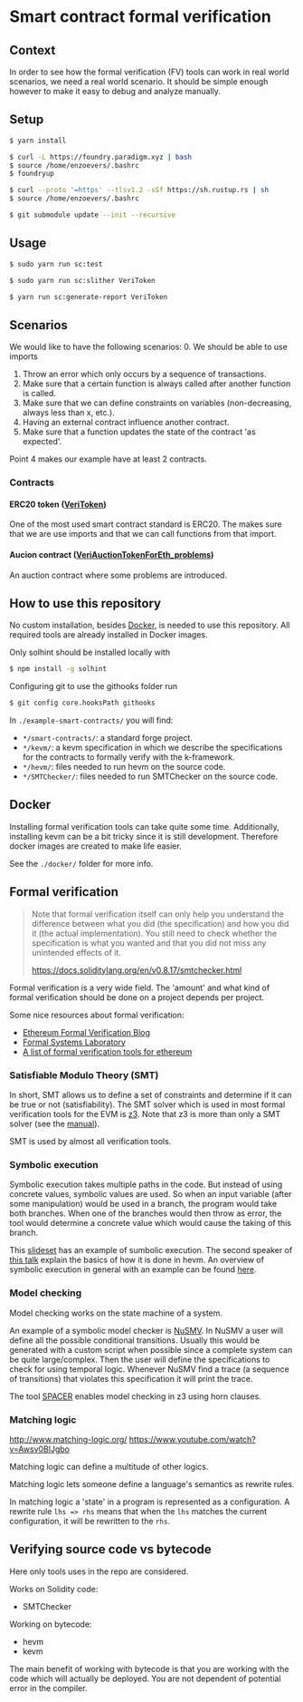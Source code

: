 # Smart contract formal verification

## Context

In order to see how the formal verification (FV) tools can work in real world scenarios, we need a real world scenario. It should be simple enough however to make it easy to debug and analyze manually.

## Setup

```bash
$ yarn install
```

```bash
$ curl -L https://foundry.paradigm.xyz | bash
$ source /home/enzoevers/.bashrc
$ foundryup
```

```bash
$ curl --proto '=https' --tlsv1.2 -sSf https://sh.rustup.rs | sh
$ source /home/enzoevers/.bashrc
```

```bash
$ git submodule update --init --recursive
```

## Usage

```bash
$ sudo yarn run sc:test
```

```bash
$ sudo yarn run sc:slither VeriToken
```

```bash
$ yarn run sc:generate-report VeriToken
```

## Scenarios

We would like to have the following scenarios: 0. We should be able to use imports

1. Throw an error which only occurs by a sequence of transactions.
2. Make sure that a certain function is always called after another function is called.
3. Make sure that we can define constraints on variables (non-decreasing, always less than x, etc.).
4. Having an external contract influence another contract.
5. Make sure that a function updates the state of the contract 'as expected'.

Point 4 makes our example have at least 2 contracts.

### Contracts

#### ERC20 token ([VeriToken](./example-smart-contracts/smart-contracts/src/VeriToken.sol))

One of the most used smart contract standard is ERC20. The makes sure that we are use imports and that we can call functions from that import.

#### Aucion contract ([VeriAuctionTokenForEth_problems](./example-smart-contracts/smart-contracts/src/VeriAuctionTokenForEth_problems.sol))

An auction contract where some problems are introduced.

## How to use this repository

No custom installation, besides [Docker](https://docs.docker.com/get-docker/), is needed to use this repository. All required tools are already installed in Docker images.

Only solhint should be installed locally with

```bash
$ npm install -g solhint
```

Configuring git to use the githooks folder run

```bash
$ git config core.hooksPath githooks
```

In `./example-smart-contracts/` you will find:

- `*/smart-contracts/`: a standard forge project.
- `*/kevm/`: a kevm specification in which we describe the specifications for the contracts to formally verify with the k-framework.
- `*/hevm/`: files needed to run hevm on the source code.
- `*/SMTChecker/`: files needed to run SMTChecker on the source code.

## Docker

Installing formal verification tools can take quite some time. Additionally, installing kevm can be a bit tricky since it is still development. Therefore docker images are created to make life easier.

See the `./docker/` folder for more info.

## Formal verification

> Note that formal verification itself can only help you understand the difference between what you did (the specification) and how you did it (the actual implementation). You still need to check whether the specification is what you wanted and that you did not miss any unintended effects of it.
>
> https://docs.soliditylang.org/en/v0.8.17/smtchecker.html

Formal verification is a very wide field. The 'amount' and what kind of formal verification should be done on a project depends per project.

Some nice resources about formal verification:

- [Ethereum Formal Verification Blog](https://fv.ethereum.org/)
- [Formal Systems Laboratory](https://fsl.cs.illinois.edu/)
- [A list of formal verification tools for ethereum](https://github.com/leonardoalt/ethereum_formal_verification_overview)

### Satisfiable Modulo Theory (SMT)

In short, SMT allows us to define a set of constraints and determine if it can be true or not (satisfiability). The SMT solver which is used in most formal verification tools for the EVM is [z3](https://github.com/Z3Prover/z3). Note that z3 is more than only a SMT solver (see the [manual](https://microsoft.github.io/z3guide/)).

SMT is used by almost all verification tools.

### Symbolic execution

Symbolic execution takes multiple paths in the code. But instead of using concrete values, symbolic values are used. So when an input variable (after some manipulation) would be used in a branch, the program would take both branches. When one of the branches would then throw as error, the tool would determine a concrete value which would cause the taking of this branch.

This [slideset](https://www-verimag.imag.fr/~mounier/Enseignement/Software_Security/ConcolicExecution.pdf#page=32) has an example of sumbolic execution.
The second speaker of [this talk](https://youtu.be/RunMhlTtdKw?t=2033) explain the basics of how it is done in hevm.
An overview of symbolic execution in general with an example can be found [here](https://www.youtube.com/watch?v=wOO5jpoFIss).

### Model checking

Model checking works on the state machine of a system.

An example of a symbolic model checker is [NuSMV](https://nusmv.fbk.eu/). In NuSMV a user will define all the possible conditional transitions. Usually this would be generated with a custom script when possible since a complete system can be quite large/complex. Then the user will define the specifications to check for using temporal logic. Whenever NuSMV find a trace (a sequence of transitions) that violates this specification it will print the trace.

The tool [SPACER](https://arieg.bitbucket.io/pdf/synasc2019.pdfß) enables model checking in z3 using horn clauses.

### Matching logic

http://www.matching-logic.org/
https://www.youtube.com/watch?v=Awsv0BlJgbo

Matching logic can define a multitude of other logics.

Matching logic lets someone define a language's semantics as rewrite rules.

In matching logic a 'state' in a program is represented as a configuration. A rewrite rule `lhs => rhs` means that when the `lhs` matches the current configuration, it will be rewritten to the `rhs`.

## Verifying source code vs bytecode

Here only tools uses in the repo are considered.

Works on Solidity code:

- SMTChecker

Working on bytecode:

- hevm
- kevm

The main benefit of working with bytecode is that you are working with the code which will actually be deployed. You are not dependent of potential error in the compiler.
